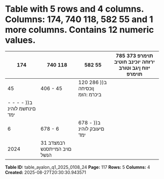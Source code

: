 # Table with 5 rows and 4 columns. Columns: 174, 740 118, 582 55 and 1 more columns. Contains 12 numeric values.

| 174 | 740 118 | 582 55 | 785 373 תוימרפ ירזחה יוכינב חוטיב יזוח ןיגב וטורב תוימרפ |
|---|---|---|---|
| 45 | 406 - 45 | 120 286 )ב( ןוכסיחה ביכרמ :הזמ |  |
| - - - - )ב( םינתשמ לוהינ ימד |  |  |  |
| 6 | 678 - 6 | 678 - )ב( םיעובק לוהינ ימד |  |
| 2024 | רבמצדב 31 םויב המייתסנש הנשל |  |  |

**Table ID:** table_ayalon_q1_2025_0108_24
**Page:** 117
**Rows:** 5
**Columns:** 4
**Created:** 2025-08-27T20:30:30.943571
